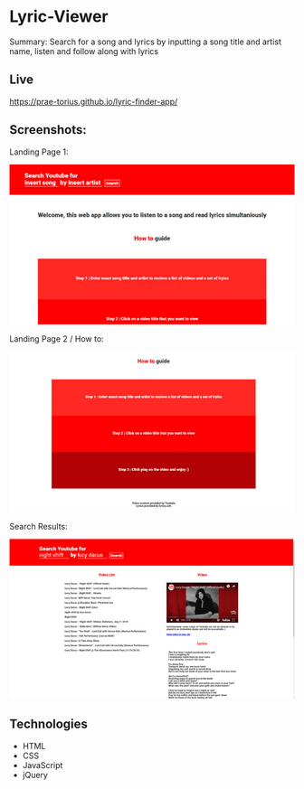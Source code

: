# Lyric-Viewer

Summary: Search for a song and lyrics by inputting a song title and artist name, listen and follow along with lyrics

## Live
https://prae-torius.github.io/lyric-finder-app/

## Screenshots:
Landing Page 1:

![landing page](screenshots/lyric-app-screen-1.jpg)

Landing Page 2 / How to:

![how to](screenshots/lyric-app-screen-2.jpg)

Search Results:

![search results](screenshots/lyric-app-screen-3.jpg)

## Technologies
* HTML
* CSS
* JavaScript
* jQuery
